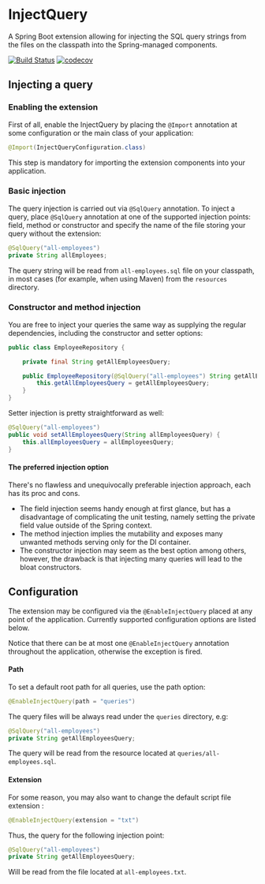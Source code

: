 # InjectQuery

A Spring Boot extension allowing for injecting the SQL query strings from the files on the classpath into the Spring-managed 
components.

[![Build Status](https://travis-ci.org/riguron/InjectQuery.svg?branch=master)](https://travis-ci.org/riguron/InjectQuery)
[![codecov](https://codecov.io/gh/riguron/InjectQuery/branch/master/graph/badge.svg)](https://codecov.io/gh/riguron/InjectQuery)


## Injecting a query

### Enabling the extension

First of all, enable the InjectQuery by placing the `@Import` annotation at some configuration or the main class of your application:

```java
@Import(InjectQueryConfiguration.class)
```

This step is mandatory for importing the extension components into your application.

### Basic injection

The query injection is carried out via `@SqlQuery` annotation. 
To inject a query, place `@SqlQuery` annotation at one of the supported injection points: field, method or constructor and 
specify the name of the file storing your query without the extension:

```java
@SqlQuery("all-employees")
private String allEmployees;
```

The query string will be read from `all-employees.sql` file on your classpath, in most cases (for example, when using Maven)
from the `resources` directory.

### Constructor and method injection

You are free to inject your queries the same way as supplying the regular dependencies, including the constructor and
setter options:

```java
public class EmployeeRepository {

    private final String getAllEmployeesQuery;

    public EmployeeRepository(@SqlQuery("all-employees") String getAllEmployeesQuery) {
        this.getAllEmployeesQuery = getAllEmployeesQuery;
    }
}
```

Setter injection is pretty straightforward as well:

```java
@SqlQuery("all-employees")
public void setAllEmployeesQuery(String allEmployeesQuery) {
    this.allEmployeesQuery = allEmployeesQuery;
}
```

#### The preferred injection option

There's no flawless and unequivocally preferable injection approach, each has its proc and cons. 

- The field injection seems handy enough at first glance, but has a disadvantage of complicating the unit testing,
namely setting the private field value outside of the Spring context.
- The method injection implies the mutability and exposes many unwanted methods serving only for the DI container.
- The constructor injection may seem as the best option among others, however, the drawback is that injecting many queries
will lead to the bloat constructors.

## Configuration

The extension may be configured via the `@EnableInjectQuery` placed at any point of the application. Currently supported configuration
options are listed below.

Notice that there can be at most one `@EnableInjectQuery` annotation throughout the application, otherwise the exception is fired.

#### Path

To set a default root path for all queries, use the path option:

```java
@EnableInjectQuery(path = "queries")
```

The query files will be always read under the `queries` directory, e.g:

```java
@SqlQuery("all-employees")
private String getAllEmployeesQuery; 
```

The query will be read from the resource located at `queries/all-employees.sql`.

#### Extension

For some reason, you may also want to change the default script file extension :

```java
@EnableInjectQuery(extension = "txt")
```

Thus, the query for the following injection point:

```java
@SqlQuery("all-employees")
private String getAllEmployeesQuery; 
```

Will be read from the file located at `all-employees.txt`.







